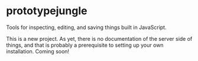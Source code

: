 prototypejungle
===============

Tools for inspecting, editing, and saving things built in JavaScript.


This is a new project. As yet, there is no documentation of the server side of things, and that is probably a 
prerequisite to setting up your own installation.  Coming soon!